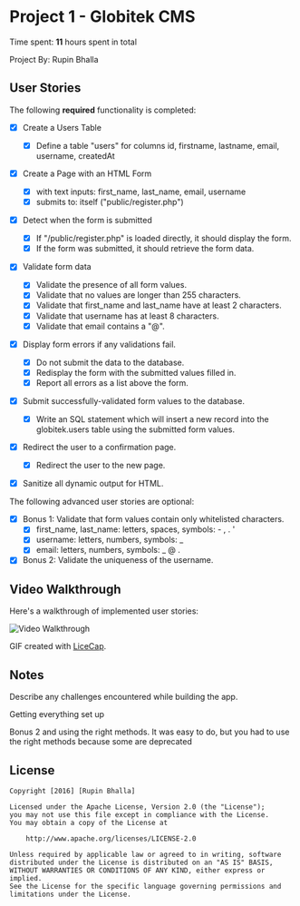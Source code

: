 # Project 1 - Globitek CMS

Time spent: **11** hours spent in total

Project By: Rupin Bhalla

## User Stories

The following **required** functionality is completed:

- [X] Create a Users Table
  - [X] Define a table "users" for columns id, firstname, lastname, email, username, createdAt
- [X] Create a Page with an HTML Form
  - [X] with text inputs: first_name, last_name, email, username
  - [X] submits to: itself ("public/register.php")
- [X] Detect when the form is submitted
  - [X] If "/public/register.php" is loaded directly, it should display the form.
  - [X] If the form was submitted, it should retrieve the form data.
- [X] Validate form data
  - [X] Validate the presence of all form values.
  - [X] Validate that no values are longer than 255 characters.
  - [X] Validate that first_name and last_name have at least 2 characters.
  - [X] Validate that username has at least 8 characters.
  - [X] Validate that email contains a "@".
- [X] Display form errors if any validations fail.
  - [X] Do not submit the data to the database.
  - [X] Redisplay the form with the submitted values filled in.
  - [X] Report all errors as a list above the form.
- [X] Submit successfully-validated form values to the database.
  - [X] Write an SQL statement which will insert a new record into the globitek.users table using the submitted form values.
- [X] Redirect the user to a confirmation page.
  - [X] Redirect the user to the new page.
- [X] Sanitize all dynamic output for HTML.
 

The following advanced user stories are optional:

- [X] Bonus 1: Validate that form values contain only whitelisted characters.
  - [X] first_name, last_name: letters, spaces, symbols: - , . '
  - [X] username: letters, numbers, symbols: _
  - [X] email: letters, numbers, symbols: _ @ .
  
- [X] Bonus 2: Validate the uniqueness of the username.

## Video Walkthrough

Here's a walkthrough of implemented user stories:

<img src='http://imgur.com/VjufbOs.gif' title='Video Walkthrough' width='' alt='Video Walkthrough' />

GIF created with [LiceCap](http://www.cockos.com/licecap/).

## Notes

Describe any challenges encountered while building the app.

Getting everything set up

Bonus 2 and using the right methods. It was easy to do, but you had to use the right methods because some are deprecated

## License

    Copyright [2016] [Rupin Bhalla]

    Licensed under the Apache License, Version 2.0 (the "License");
    you may not use this file except in compliance with the License.
    You may obtain a copy of the License at

        http://www.apache.org/licenses/LICENSE-2.0

    Unless required by applicable law or agreed to in writing, software
    distributed under the License is distributed on an "AS IS" BASIS,
    WITHOUT WARRANTIES OR CONDITIONS OF ANY KIND, either express or implied.
    See the License for the specific language governing permissions and
    limitations under the License.
